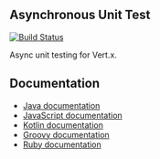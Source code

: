 ## Asynchronous Unit Test

[![Build Status](https://github.com/vert-x3/vertx-unit/workflows/CI/badge.svg?branch=3.9)](https://github.com/vert-x3/vertx-unit/actions?query=workflow%3ACI)

Async unit testing for Vert.x.

## Documentation

* [Java documentation](http://vertx.io/docs/vertx-unit/java/)
* [JavaScript documentation](http://vertx.io/docs/vertx-unit/js/)
* [Kotlin documentation](http://vertx.io/docs/vertx-unit/kotlin/)
* [Groovy documentation](http://vertx.io/docs/vertx-unit/groovy/)
* [Ruby documentation](http://vertx.io/docs/vertx-unit/ruby/)
